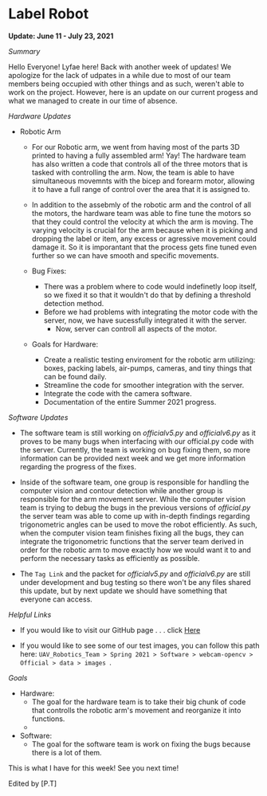 # Label Robot

**Update: June 11 - July 23, 2021**

*Summary*

Hello Everyone! Lyfae here! Back with another week of updates! We apologize for the lack of udpates in a while due to most of our team members being occupied with other things and as such, weren't able to work on the project. However, here is an update on our current progess and what we managed to create in our time of absence.  

*Hardware Updates*

* Robotic Arm
  
  * For our Robotic arm, we went from having most of the parts 3D printed to having a fully assembled arm! Yay! The hardware team has also written a code that controls all of the three motors that is tasked with controlling the arm. Now, the team is able to have simultaneous movemnts with the bicep and forearm motor, allowing it to have a full range of control over the area that it is assigned to. 

  * In addition to the assebmly of the robotic arm and the control of all the motors, the hardware team was able to fine tune the motors so that they could control the velocity at which the arm is moving. The varying velocity is crucial for the arm because when it is picking and dropping the label or item, any excess or agressive movement could damage it. So it is imporantant that the process gets fine tuned even further so we can have smooth and specific movements.

  * Bug Fixes: 
    * There was a problem where to code would indefinetly loop itself, so we fixed it so that it wouldn't do that by defining a threshold detection method. 
    * Before we had problems with integrating the motor code with the server, now, we have sucessfully integrated it with the server. 
      * Now, server can controll all aspects of the motor.
       
  * Goals for Hardware: 
    * Create a realistic testing enviroment for the robotic arm utilizing: boxes, packing labels, air-pumps, cameras, and tiny things that can be found daily.
    * Streamline the code for smoother integration with the server. 
    * Integrate the code with the camera software. 
    * Documentation of the entire Summer 2021 progress. 

*Software Updates* 

* The software team is still working on *officialv5.py* and *officialv6.py* as it proves to be many bugs when interfacing with our official.py code with the server. Currently, the team is working on bug fixing them, so more information can be provided next week and we get more information regarding the progress of the fixes. 

* Inside of the software team, one group is responsible for handling the computer vision and contour detection while another group is responsible for the arm movement server. While the computer vision team is trying to debug the bugs in the previous versions of *official.py* the server team was able to come up with in-depth findings regarding trigonometric angles can be used to move the robot efficiently. As such, when the computer vision team finishes fixing all the bugs, they can integrate the trigonometric functions that the server team derived in order for the robotic arm to move exactly how we would want it to and perform the necessary tasks as efficiently as possible. 

* The `Tag Link` and the packet for *officialv5.py* and *officialv6.py* are still under development and bug testing so there won't be any files shared this update, but by next update we should have something that everyone can access. 

*Helpful Links*

* If you would like to visit our GitHub page . . . click [Here](https://github.com/Lyfae/UAV_Robotics_Team)

* If you would like to see some of our test images, you can follow this path here:
`UAV_Robotics_Team > Spring 2021 > Software > webcam-opencv > Official > data > images `.



 *Goals* 
 * Hardware:
    * The goal for the hardware team is to take their big chunk of code that controlls the robotic arm's movement and reorganize it into functions. 
    *
* Software: 
    * The goal for the software team is work on fixing the bugs because there is a lot of them. 

This is what I have for this week! See you next time!

Edited by [P.T]

